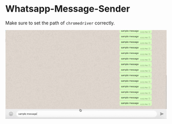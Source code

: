 # Whatsapp-Message-Sender

Make sure to set the path of `chromedriver` correctly.


![](output.gif)
